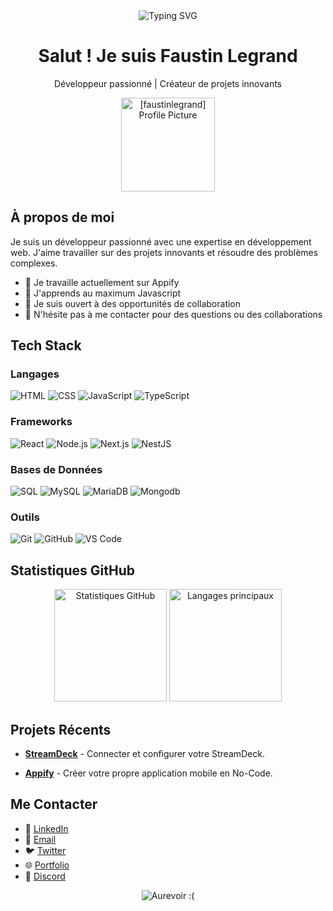 <!-- Header -->
<div href="https://git.io/typing-svg" align="center"><img src="https://readme-typing-svg.demolab.com?font=Fira+Code&pause=1000&color=55F700&width=435&lines=Bienvenue+sur+mon+profil+Github+!" alt="Typing SVG" /></div>

<!-- Title -->
<h1 align="center">Salut ! Je suis Faustin Legrand</h1>
<p align="center">Développeur passionné | Créateur de projets innovants</p>

<!-- Profile Picture -->
<p align="center">
  <img src="https://cdn.discordapp.com/attachments/1001871141121573014/1279238656313528402/Faufau.png?ex=66d3b756&is=66d265d6&hm=393b0af243bb7d6a82e59d7ce150715e3cef39fe123413e73384682fa7d13358&" alt="[faustinlegrand] Profile Picture" width="150" />
</p>

<!-- About Me -->
## À propos de moi
Je suis un développeur passionné avec une expertise en développement web. J'aime travailler sur des projets innovants et résoudre des problèmes complexes.

- 🔭 Je travaille actuellement sur Appify
- 🌱 J'apprends au maximum Javascript
- 🤔 Je suis ouvert à des opportunités de collaboration
- 💬 N'hésite pas à me contacter pour des questions ou des collaborations

<!-- Tech Stack -->
## Tech Stack

### Langages
<p>
  <img src="https://img.shields.io/badge/HTML-E34F26?style=for-the-badge&logo=html5&logoColor=white" alt="HTML" />
  <img src="https://img.shields.io/badge/CSS-1572B6?style=for-the-badge&logo=css3&logoColor=white" alt="CSS" />
  <img src="https://img.shields.io/badge/JavaScript-F7DF1E?style=for-the-badge&logo=javascript&logoColor=black" alt="JavaScript" />
  <img src="https://img.shields.io/badge/TypeScript-3178C6?style=for-the-badge&logo=typescript&logoColor=white" alt="TypeScript" />
</p>

### Frameworks
<p>
  <img src="https://img.shields.io/badge/React-61DAFB?style=for-the-badge&logo=react&logoColor=black" alt="React" />
  <img src="https://img.shields.io/badge/Node.js-339933?style=for-the-badge&logo=node.js&logoColor=white" alt="Node.js" />
  <img src="https://img.shields.io/badge/Next.js-000000?style=for-the-badge&logo=next.js&logoColor=white" alt="Next.js" />
  <img src="https://img.shields.io/badge/NestJS-E0234E?style=for-the-badge&logo=nestjs&logoColor=white" alt="NestJS" />
</p>

### Bases de Données
<p>
  <img src="https://img.shields.io/badge/SQL-003B57?style=for-the-badge&logo=sqlite&logoColor=white" alt="SQL" />
  <img src="https://img.shields.io/badge/MySQL-4479A1?style=for-the-badge&logo=mysql&logoColor=white" alt="MySQL" />
  <img src="https://img.shields.io/badge/MariaDB-003545?style=for-the-badge&logo=mariadb&logoColor=white" alt="MariaDB" />
  <img src="https://img.shields.io/badge/MongoDB-880000?style=for-the-badge&logo=mongodb&logoColor=white" alt="Mongodb" />
</p>

### Outils
<p>
  <img src="https://img.shields.io/badge/Git-F05032?style=for-the-badge&logo=git&logoColor=white" alt="Git" />
  <img src="https://img.shields.io/badge/GitHub-181717?style=for-the-badge&logo=github&logoColor=white" alt="GitHub" />
  <img src="https://img.shields.io/badge/VS%20Code-007ACC?style=for-the-badge&logo=visual-studio-code&logoColor=white" alt="VS Code" />
</p>


<!-- Stats -->
## Statistiques GitHub

<p align="center">
  <img height="180em" src="https://github-readme-stats.vercel.app/api?username=faustinlegrand&show_icons=true&hide_border=true&count_private=true&include_all_commits=true&theme=dark" alt="Statistiques GitHub" />
  <img height="180em" src="https://github-readme-stats.vercel.app/api/top-langs/?username=faustinlegrand&layout=compact&hide_border=true&theme=dark" alt="Langages principaux" />
</p>

<!-- Recent Projects -->
## Projets Récents

- [**StreamDeck**](https://github.com/FaustinLegrand/StreamDeck) - Connecter et configurer votre StreamDeck. 

- [**Appify**](https://github.com/FaustinLegrand) - Créer votre propre application mobile en No-Code. 


<!-- Contact -->
## Me Contacter

- 💼 [LinkedIn](https://www.linkedin.com/in/faustinlegrand)
- 📧 [Email](mailto:faustin.legrand@outlook.com)
- 🐦 [Twitter](https://twitter.com/faustinlegrand)
- 🌐 [Portfolio](https://faustin.me)
- 💬 [Discord](https://discord.com/users/492053539292708865)

<!-- Footer -->
<p align="center">
  <img src="https://img.shields.io/badge/Merci%20de%20visiter%20mon%20profil%20!-Profitez%20de%20votre%20séjour!-blue?style=for-the-badge" alt="Aurevoir :(" />
</p>
